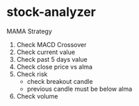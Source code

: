 # stock-analyzer

MAMA Strategy
1. Check MACD Crossover
2. Check current value
3. Check past 5 days value
4. Check close price vs alma
5. Check risk
    - check breakout candle
    - previous candle must be below alma
6. Check volume